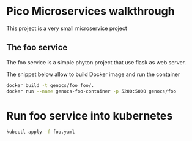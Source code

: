 Pico Microservices walkthrough
====

This project is a very small microservice project


## The foo service
The foo service is a simple phyton project that use flask as web server.

The snippet below allow to build Docker image and run the container

``` bash
docker build -t genocs/foo foo/.
docker run --name genocs-foo-container -p 5200:5000 genocs/foo
```


# Run foo service into kubernetes
``` bash
kubectl apply -f foo.yaml
```

